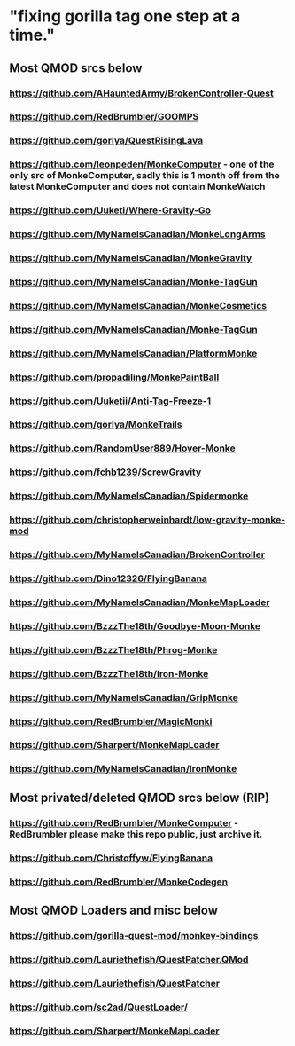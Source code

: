 # "fixing gorilla tag one step at a time."

## Most QMOD srcs below

### https://github.com/AHauntedArmy/BrokenController-Quest

### https://github.com/RedBrumbler/GOOMPS

### https://github.com/gorlya/QuestRisingLava

### https://github.com/leonpeden/MonkeComputer - one of the only src of MonkeComputer, sadly this is 1 month off from the latest MonkeComputer and does not contain MonkeWatch

### https://github.com/Uuketi/Where-Gravity-Go

### https://github.com/MyNameIsCanadian/MonkeLongArms

### https://github.com/MyNameIsCanadian/MonkeGravity

### https://github.com/MyNameIsCanadian/Monke-TagGun

### https://github.com/MyNameIsCanadian/MonkeCosmetics

### https://github.com/MyNameIsCanadian/Monke-TagGun

### https://github.com/MyNameIsCanadian/PlatformMonke

### https://github.com/propadiling/MonkePaintBall

### https://github.com/Uuketii/Anti-Tag-Freeze-1

### https://github.com/gorlya/MonkeTrails

### https://github.com/RandomUser889/Hover-Monke

### https://github.com/fchb1239/ScrewGravity

### https://github.com/MyNameIsCanadian/Spidermonke

### https://github.com/christopherweinhardt/low-gravity-monke-mod

### https://github.com/MyNameIsCanadian/BrokenController

### https://github.com/Dino12326/FlyingBanana

### https://github.com/MyNameIsCanadian/MonkeMapLoader

### https://github.com/BzzzThe18th/Goodbye-Moon-Monke

### https://github.com/BzzzThe18th/Phrog-Monke

### https://github.com/BzzzThe18th/Iron-Monke

### https://github.com/MyNameIsCanadian/GripMonke

### https://github.com/RedBrumbler/MagicMonki

### https://github.com/Sharpert/MonkeMapLoader

### https://github.com/MyNameIsCanadian/IronMonke

## Most privated/deleted QMOD srcs below (RIP)

### https://github.com/RedBrumbler/MonkeComputer - RedBrumbler please make this repo public, just archive it.

### https://github.com/Christoffyw/FlyingBanana

### https://github.com/RedBrumbler/MonkeCodegen

## Most QMOD Loaders and misc below

### https://github.com/gorilla-quest-mod/monkey-bindings

### https://github.com/Lauriethefish/QuestPatcher.QMod

### https://github.com/Lauriethefish/QuestPatcher

### https://github.com/sc2ad/QuestLoader/

### https://github.com/Sharpert/MonkeMapLoader
